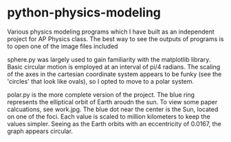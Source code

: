 # python-physics-modeling

Various physics modeling programs which I have built as an independent project for AP Physics class. The best way to see the outputs of programs is to open one of the image files included

sphere.py was largely used to gain familiarity with the matplotlib library. Basic circular motion is employed at an interval of pi/4 radians. The scaling of the axes in the cartesian coordinate system appears to be funky (see the 'circles' that look like ovals), so I opted to move to a polar system.

polar.py is the more complete version of the project. The blue ring represents the elliptical orbit of Earth aroudn the sun. To view some paper calcuations, see work.jpg. The blue dot near the center is the Sun, located on one of the foci. Each value is scaled to million kilometers to keep the values simpler. Seeing as the Earth orbits with an eccentricity of 0.0167, the graph appears circular. 

